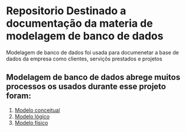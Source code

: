 # Repositorio Destinado a documentação da materia de modelagem de banco de dados

Modelagem de banco de dados foi usada para documenetar a base de dados da empresa como clientes, serviçõs prestados e projetos

## Modelagem de banco de dados abrege muitos processos os usados durante esse projeto foram:

1. [Modelo conceitual](modeloConceitual)
2. [Modelo lógico](modeloLogico)
3. [Modelo físico](modeloFisico)
